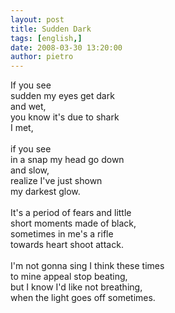 ```yaml
---
layout: post
title: Sudden Dark
tags: [english,]
date: 2008-03-30 13:20:00
author: pietro
---
```

If you see<br/>sudden my eyes get dark<br/>and wet,<br/>you know it's due to shark<br/>I met,<br/><br/>if you see<br/>in a snap my head go down<br/>and slow,<br/>realize I've just shown<br/>my darkest glow.<br/><br/>It's a period of fears and little<br/>short moments made of black,<br/>sometimes in me's a rifle<br/>towards heart shoot attack.<br/><br/>I'm not gonna sing I think these times<br/>to mine appeal stop beating,<br/>but I know I'd like not breathing,<br/>when the light goes off sometimes.
